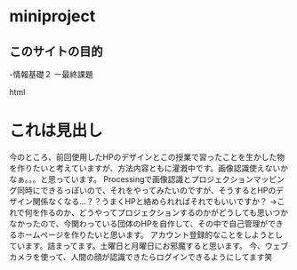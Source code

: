 # miniproject
## このサイトの目的
-情報基礎２
ー最終課題

html
<h1>これは見出し</h1>
<p>今のところ、前回使用したHPのデザインとこの授業で習ったことを生かした物を作りたいと考えていますが、方法内容ともに灌漑中です。画像認識使えないかなぁ。。。と思っています。
Processingで画像認識とプロジェクションマッピング同時にできるっぽいので、それをやってみたいのですが、そうするとHPのデザイン関係なくなる…？？うまくHPと絡められればそれでもいいですか？
→これで何を作るのか、どうやってプロジェクションするのかがどうしても思いつかなかったので、今関わっている団体のHPを自作して、その中で自己管理ができるホームページを作りたいと思います。
アカウント登録的なことをしようとしています。詰まってます。土曜日と月曜日にお邪魔すると思います。
今、ウェブカメラを使って、人間の顔が認識できたらログインできるようにしてます笑</p>
